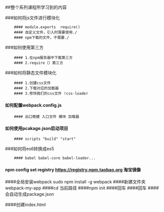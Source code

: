 ##整个系列课程所学习到的内容

###如何将js文件进行模块化
	
		#### module.exports  require()
		#### 自定义文件，引入时需要使用./
		#### npm下载的文件，不需要./


###如何使用第三方

		#### 1.在npm服务器中下载第三方
		#### 2.require（）第三方



###如何将静态文件模块化

		#### 1.创建css文件
		#### 2.下载对应的加载器
		#### 3.修饰我们的css文件 !css-loader



#### 如何配置webpack.config.js

		#### 出口稳健 入口文件 模块 加载器



#### 如何使用pcakage.json启动项目

		#### scripts "build" "start"



###如何将es6转换成es5

		#### babel babel-core babel-loader...





#### npm config set registry https://registry.npm.taobao.org   淘宝镜像
####全局安装webpack  sudo npm install -g webpack
####新建文件夹 webpack-my-app
####cd 当前路径 
####npm init
####回车
####回车
####会自动生成package.json

####创建index.html  <script src="bundle.js">

####webpack app.js bundle.js --watch //把app.js打包成bundle.js


####webpack  -运用第三方库
####npm install jquery --save

####打包css
#### npm install css-loader style-loader --save-dev
####加载css require('!style-loader!css-loader!./style.css')
 
####需要进行优化

####新建webpack.config.js
	module.exports={
		entry:'./src/js/app.js',
		output:{
			path:__dirname + '/dist',
			filename:'bundle.js'
		},
		module:{
			loaders:[
				{
					text:/\.css$/,
					loader:'style-loader!css-loader'
				}
			]
		}
	}

	会编辑好几次

####假如webpack.config.js配置好了之后  命令行输入webpack 直接运行打包
####package.json  //进行优化
	在'script':{
		"start":'webpack-dev-server --entry ./src/js/app.js --output-filename ./dist/bundle.js',
		"build":'webpack'
	}

#### npm build
#### npm start

#### sudo npm install -g webpack-dev-server --save-dev	






####babel(es6转换成es5)
#### sudo npm install babel-core babel-loader babel-preset-es2015 --save-dev
#### module.exports={
		entry:'./src/js/app.js',
		output:{
			path:__dirname + '/dist',
			filename:'bundle.js'
		},
		module:{
			loaders:[
				{
					text:/\.css$/,
					loader:'style-loader!css-loader'
				},
				{
					text:/\.js$/,
					loader:'babel-loader',
					exclude:/node_modules/,
					query:{
						presets:['es2015']
					}
				}
			]
		}
	}